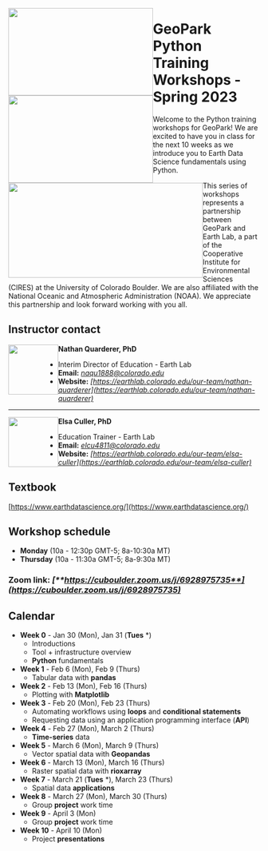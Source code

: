 <img style="float: left;" src="https://www.geo-park.com/wp-content/uploads/2022/01/geopark-logo.svg" width="290" height="175"> <img style="float: left;" src="https://drive.google.com/uc?export=view&id=13_P0Dq9rb1aXFFVfspMRn5hlP7t8RuwC" width="290" height="175"> <img style="float: left;" src="https://cires.colorado.edu/sites/all/themes/CIRES_Bootstrap/icons/cires/cires-triplet-new-new_1.png" width="390" height="190">


# **GeoPark Python Training Workshops - Spring 2023**

Welcome to the Python training workshops for GeoPark! We are excited to have you in class for the next 10 weeks as we introduce you to Earth Data Science fundamentals using Python.

This series of workshops represents a partnership between GeoPark and Earth Lab, a part of the Cooperative Institute for Environmental Sciences (CIRES) at the University of Colorado Boulder. We are also affiliated with the National Oceanic and Atmospheric Administration (NOAA). We appreciate this partnership and look forward working with you all.



## **Instructor contact**

<img style="float: left;" src="https://earthlab.colorado.edu/sites/default/files/styles/square_med/public/media/image/profile.png?itok=81I5qGge" width="100" height="100">

**Nathan Quarderer, PhD** 


* Interim Director of Education - Earth Lab
* **Email:** _[naqu1888@colorado.edu](naqu1888@colorado.edu)_
* **Website:** _[https://earthlab.colorado.edu/our-team/nathan-quarderer](https://earthlab.colorado.edu/our-team/nathan-quarderer)_

----------------------------------------------------------------

<img style="float: left;" src="https://earthlab.colorado.edu/sites/default/files/styles/square_med/public/media/image/Elsa%20Culler%20-%20reduced.jpg?itok=RWCtw7K7" width="100" height="100">

**Elsa Culler, PhD**

* Education Trainer - Earth Lab
* **Email:** _[elcu4811@colorado.edu](elcu4811@colorado.edu)_
* **Website:** _[https://earthlab.colorado.edu/our-team/elsa-culler](https://earthlab.colorado.edu/our-team/elsa-culler)_

## **Textbook**
[https://www.earthdatascience.org/](https://www.earthdatascience.org/)

## **Workshop schedule**
* **Monday** (10a - 12:30p GMT-5; 8a-10:30a MT)
* **Thursday** (10a - 11:30a GMT-5; 8a-9:30a MT)

### **Zoom link:** _[**https://cuboulder.zoom.us/j/6928975735**](https://cuboulder.zoom.us/j/6928975735)_

## **Calendar**
* **Week 0** - Jan 30 (Mon), Jan 31 (**Tues** *)
  * Introductions
  * Tool + infrastructure overview
  * **Python** fundamentals
* **Week 1** - Feb 6 (Mon), Feb 9 (Thurs)
  * Tabular data with **pandas**
* **Week 2** - Feb 13 (Mon), Feb 16 (Thurs)
  * Plotting with **Matplotlib**
* **Week 3** - Feb 20 (Mon), Feb 23 (Thurs)
  * Automating workflows using **loops** and **conditional statements**
  * Requesting data using an application programming interface (**API**)
* **Week 4** - Feb 27 (Mon), March 2 (Thurs)
  * **Time-series** data
* **Week 5** - March 6 (Mon), March 9 (Thurs)
  * Vector spatial data with **Geopandas**
* **Week 6** - March 13 (Mon), March 16 (Thurs)
  * Raster spatial data with **rioxarray**
* **Week 7** - March 21 (**Tues** *), March 23 (Thurs)
  * Spatial data **applications**
* **Week 8** - March 27 (Mon), March 30 (Thurs)
  * Group **project** work time
* **Week 9** - April 3 (Mon) 
  * Group **project** work time
* **Week 10** - April 10 (Mon)
  * Project **presentations**
